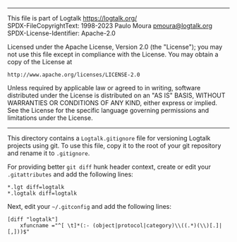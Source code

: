 ________________________________________________________________________

This file is part of Logtalk <https://logtalk.org/>  
SPDX-FileCopyrightText: 1998-2023 Paulo Moura <pmoura@logtalk.org>  
SPDX-License-Identifier: Apache-2.0

Licensed under the Apache License, Version 2.0 (the "License");
you may not use this file except in compliance with the License.
You may obtain a copy of the License at

    http://www.apache.org/licenses/LICENSE-2.0

Unless required by applicable law or agreed to in writing, software
distributed under the License is distributed on an "AS IS" BASIS,
WITHOUT WARRANTIES OR CONDITIONS OF ANY KIND, either express or implied.
See the License for the specific language governing permissions and
limitations under the License.
________________________________________________________________________


This directory contains a `Logtalk.gitignore` file for versioning Logtalk
projects using git. To use this file, copy it to the root of your git
repository and rename it to `.gitignore`.

For providing better `git diff` hunk header context, create or edit your
`.gitattributes` and add the following lines:

	*.lgt diff=logtalk
	*.logtalk diff=logtalk

Next, edit your `~/.gitconfig` and add the following lines:

	[diff "logtalk"]
	    xfuncname ="^[ \t]*(:- (object|protocol|category)\\((.*)(\\)[.]|[,]))$"
